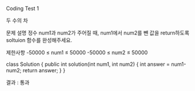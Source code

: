 Coding Test 1

두 수의 차

문제 설명
정수 num1과 num2가 주어질 때, num1에서 num2를 뺀 값을 return하도록 soltuion 함수를 완성해주세요.

제한사항
-50000 ≤ num1 ≤ 50000
-50000 ≤ num2 ≤ 50000

class Solution {
    public int solution(int num1, int num2) {
        int answer = num1-num2;
        return answer;
    }
}

결과 : 통과
